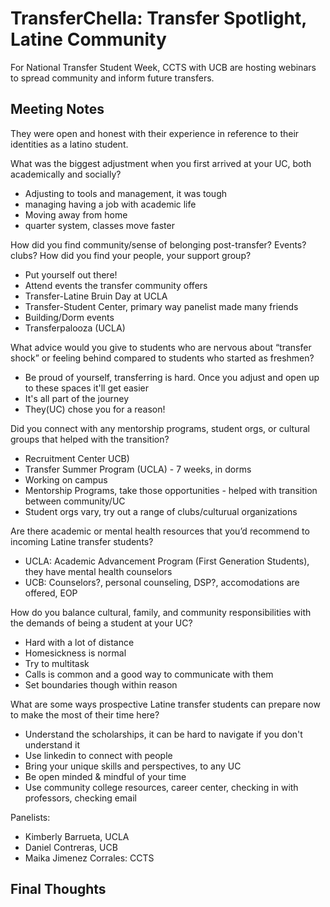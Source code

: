 # TransferChella: Transfer Spotlight, Latine Community
For  National Transfer Student Week, CCTS with UCB are hosting webinars to spread community and inform future transfers. 

## Meeting Notes
They were open and honest with their experience in reference to their identities as a latino student. 


What was the biggest adjustment when you first arrived at your UC, both academically and socially?
- Adjusting to tools and management, it was tough
- managing having a job with academic life
- Moving away from home
- quarter system, classes move faster

How did you find community/sense of belonging post-transfer? Events? clubs? How did you find your people, your support group?
- Put yourself out there!
- Attend events the transfer community offers
- Transfer-Latine Bruin Day at UCLA
- Transfer-Student Center, primary way panelist made many friends
- Building/Dorm events
- Transferpalooza (UCLA)

What advice would you give to students who are nervous about “transfer shock” or feeling behind compared to students who started as freshmen?
- Be proud of yourself, transferring is hard. Once you adjust and open up to these spaces it'll get easier
- It's all part of the journey
- They(UC) chose you for a reason! 

Did you connect with any mentorship programs, student orgs, or cultural groups that helped with the transition?
- Recruitment Center UCB)
- Transfer Summer Program (UCLA) - 7 weeks, in dorms
- Working on campus
- Mentorship Programs, take those opportunities - helped with transition between community/UC
- Student orgs vary, try out a range of clubs/culturual organizations

Are there academic or mental health resources that you’d recommend to incoming Latine transfer students?
- UCLA: Academic Advancement Program (First Generation Students), they have mental health counselors
- UCB: Counselors?, personal counseling, DSP?, accomodations are offered, EOP

How do you balance cultural, family, and community responsibilities with the demands of being a student at your UC?
- Hard with a lot of distance
- Homesickness is normal
- Try to multitask
- Calls is common and a good way to communicate with them
- Set boundaries though within reason

What are some ways prospective Latine transfer students can prepare now to make the most of their time here?
- Understand the scholarships, it can be hard to navigate if you don't understand it
- Use linkedin to connect with people
- Bring your unique skills and perspectives, to any UC
- Be open minded & mindful of your time
- Use community college resources, career center, checking in with professors, checking email 



Panelists: 
- Kimberly Barrueta, UCLA
- Daniel Contreras, UCB
- Maika Jimenez Corrales: CCTS

## Final Thoughts
